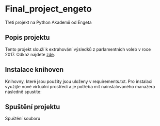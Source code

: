 # Final_project_engeto
Třetí projekt na Python Akademii od Engeta

## Popis projektu
Tento projekt slouží k extrahování výsledků z parlamentních voleb v roce 2017. Odkaz najdete [zde](https://volby.cz/pls/ps2017nss/ps32?xjazyk=CZ&xkraj=2&xnumnuts=2103).
## Instalace knihoven
Knihovny, které jsou použity jsou uloženy v requirements.txt. Pro instalaci využijte nové virtuální prostředí a je potřeba mít nainstalovaného manažera následně spustíte: 

## Spuštění projektu
Spuštění souboru 
